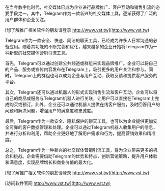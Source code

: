 在当今数字化时代，社交媒体已成为企业进行品牌推广、客户互动和销售引流的必要手段之一。其中，Telegram作为一款新兴的社交媒体工具，逐渐获得了广泛的用户群体和企业关注。

[想了解推广相关软件的朋友请登录 http://www.vst.tw](http://www.vst.tw)

Telegram作为一款安全、快速、简洁的聊天工具，已经成为许多人日常沟通的必备应用。随着其功能的不断完善和优化，越来越多的企业开始将Telegram作为一种新型的社交媒体营销引流工具。

首先，Telegram可以通过创建公共频道或群组来实现品牌推广。企业可以将自己的产品、服务或宣传内容发布在Telegram上，吸引更多的用户关注和参与。同时，Telegram上的群组也可以成为企业与用户互动、获取反馈和提供客户服务的平台。

其次，Telegram还可以通过机器人的形式实现销售引流和客户互动。企业可以将自己的商品或服务与Telegram机器人进行关联，让用户可以直接在Telegram上完成购买或预订。此外，企业还可以通过机器人提供在线客户服务，及时回答用户的问题和解决问题，增强用户的满意度和忠诚度。

最后，Telegram作为一款安全、隐私保护的聊天工具，也可以为企业提供更加安全可靠的客户数据管理和处理。企业可以通过Telegram机器人收集用户的信息，并进行分析和利用，帮助企业更好地了解用户需求和行为，提高营销效果和精准度。

总之，Telegram作为一种新兴的社交媒体营销引流工具，将为企业带来更多的机会和挑战。企业需要借助Telegram的优势和特点，创新营销策略，提升用户体验和满意度，实现品牌增长和商业价值的最大化。

[想了解推广相关软件的朋友请登录 http://www.vst.tw](http://www.vst.tw)


[访问软件官网 http://www.vst.tw](http://www.vst.tw)
